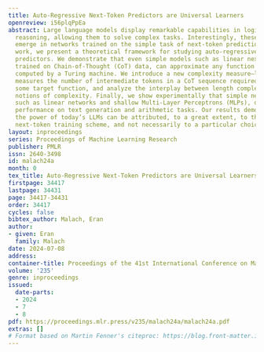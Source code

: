 ```yaml
---
title: Auto-Regressive Next-Token Predictors are Universal Learners
openreview: i56plqPpEa
abstract: Large language models display remarkable capabilities in logical and mathematical
  reasoning, allowing them to solve complex tasks. Interestingly, these abilities
  emerge in networks trained on the simple task of next-token prediction. In this
  work, we present a theoretical framework for studying auto-regressive next-token
  predictors. We demonstrate that even simple models such as linear next-token predictors,
  trained on Chain-of-Thought (CoT) data, can approximate any function efficiently
  computed by a Turing machine. We introduce a new complexity measure—length complexity—which
  measures the number of intermediate tokens in a CoT sequence required to approximate
  some target function, and analyze the interplay between length complexity and other
  notions of complexity. Finally, we show experimentally that simple next-token predictors,
  such as linear networks and shallow Multi-Layer Perceptrons (MLPs), display non-trivial
  performance on text generation and arithmetic tasks. Our results demonstrate that
  the power of today’s LLMs can be attributed, to a great extent, to the auto-regressive
  next-token training scheme, and not necessarily to a particular choice of architecture.
layout: inproceedings
series: Proceedings of Machine Learning Research
publisher: PMLR
issn: 2640-3498
id: malach24a
month: 0
tex_title: Auto-Regressive Next-Token Predictors are Universal Learners
firstpage: 34417
lastpage: 34431
page: 34417-34431
order: 34417
cycles: false
bibtex_author: Malach, Eran
author:
- given: Eran
  family: Malach
date: 2024-07-08
address:
container-title: Proceedings of the 41st International Conference on Machine Learning
volume: '235'
genre: inproceedings
issued:
  date-parts:
  - 2024
  - 7
  - 8
pdf: https://proceedings.mlr.press/v235/malach24a/malach24a.pdf
extras: []
# Format based on Martin Fenner's citeproc: https://blog.front-matter.io/posts/citeproc-yaml-for-bibliographies/
---
```

